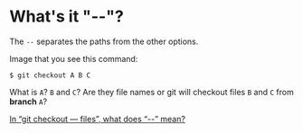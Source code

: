 # What's it "--"?

The `--` separates the paths from the other options.

Image that you see this command:

```
$ git checkout A B C
```

What is `A`? `B` and `C`? Are they file names or git will checkout files `B` and `C` from **branch** `A`?

[In “git checkout — files”, what does “--” mean?](https://stackoverflow.com/a/2531228/2374209)